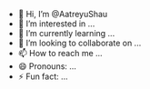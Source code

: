 - 👋 Hi, I’m @AatreyuShau
- 👀 I’m interested in ...
- 🌱 I’m currently learning ...
- 💞️ I’m looking to collaborate on ...
- 📫 How to reach me ...
- 😄 Pronouns: ...
- ⚡ Fun fact: ...

<!---
AatreyuShau/AatreyuShau is a ✨ special ✨ repository because its `README.md` (this file) appears on your GitHub profile.
You can click the Preview link to take a look at your changes.
--->
